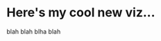 # Here's my cool new viz...

blah blah blha blah

<div class="flourish-embed flourish-chart" data-src="visualisation/11662127"><script src="https://public.flourish.studio/resources/embed.js"></script></div>
